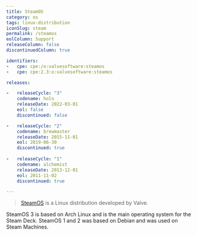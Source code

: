 ```yaml
---
title: SteamOS
category: os
tags: linux-distribution
iconSlug: steam
permalink: /steamos
eolColumn: Support
releaseColumn: false
discontinuedColumn: true

identifiers:
-   cpe: cpe:/o:valvesoftware:steamos
-   cpe: cpe:2.3:o:valvesoftware:steamos

releases:

-   releaseCycle: "3"
    codename: holo
    releaseDate: 2022-03-01
    eol: false
    discontinued: false

-   releaseCycle: "2"
    codename: brewmaster
    releaseDate: 2015-11-01
    eol: 2019-06-30
    discontinued: true
    
-   releaseCycle: "1"
    codename: alchemist
    releaseDate: 2013-12-01
    eol: 2011-11-02
    discontinued: true

---
```


> [SteamOS](https://store.steampowered.com/steamos) is a Linux distribution developed by Valve.

SteamOS 3 is based on Arch Linux and is the main operating system for the Steam Deck.
SteamOS 1 and 2 was based on Debian and was used on Steam Machines.
